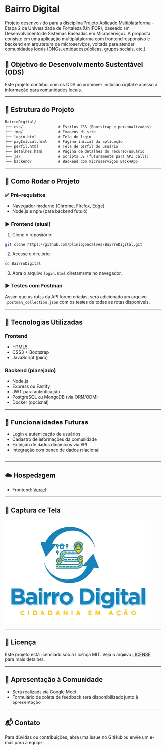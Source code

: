 
# Bairro Digital

Projeto desenvolvido para a disciplina Projeto Aplicado Multiplataforma - Etapa 2 da Universidade de Fortaleza (UNIFOR), baseado em Desenvolvimento de Sistemas Baseados em Microserviços. A proposta consiste em uma aplicação multiplataforma com frontend responsivo e backend em arquitetura de microserviços, voltada para atender comunidades locais (ONGs, entidades públicas, grupos sociais, etc.).

## 🌱 Objetivo de Desenvolvimento Sustentável (ODS)
Este projeto contribui com os ODS ao promover inclusão digital e acesso à informação para comunidades locais.

---

## 📁 Estrutura do Projeto
```
BairroDigital/
├── css/                # Estilos CSS (Bootstrap e personalizados)
├── img/                # Imagens do site
├── login.html          # Tela de login
├── pagInicial.html     # Página inicial da aplicação
├── perfil.html         # Tela de perfil do usuário
├── detalhes.html       # Página de detalhes do recurso/usuário
├── js/                 # Scripts JS (futuramente para API calls)
└── backend/            # Backend com microserviços Back4App
```

---

## 🚀 Como Rodar o Projeto

### ✅ Pré-requisitos
- Navegador moderno (Chrome, Firefox, Edge)
- Node.js e npm (para backend futuro)

### ▶️ Frontend (atual)

1. Clone o repositório:
```bash
git clone https://github.com/pliniogoncalves/BairroDigital.git
```

2. Acesse o diretório:
```bash
cd BairroDigital
```

3. Abra o arquivo `login.html` diretamente no navegador.


### ▶️ Testes com Postman
Assim que as rotas da API forem criadas, será adicionado um arquivo `.postman_collection.json` com os testes de todas as rotas disponíveis.

---

## 🧪 Tecnologias Utilizadas

### Frontend
- HTML5
- CSS3 + Bootstrap
- JavaScript (puro)

### Backend (planejado)
- Node.js
- Express ou Fastify
- JWT para autenticação
- PostgreSQL ou MongoDB (via ORM/ODM)
- Docker (opcional)

---

## 🔧 Funcionalidades Futuras
- Login e autenticação de usuários
- Cadastro de informações da comunidade
- Exibição de dados dinâmicos via API
- Integração com banco de dados relacional

---


---

## ☁️ Hospedagem
- Frontend: [Vercel](https://vercel.com/)

---

## 📸 Captura de Tela
![Bairro Digital](img/BairroDig.png)

---

## 📄 Licença
Este projeto está licenciado sob a Licença MIT. Veja o arquivo [LICENSE](LICENSE) para mais detalhes.

---

## 📣 Apresentação à Comunidade
- Será realizada via Google Meet.
- Formulário de coleta de feedback será disponibilizado junto à apresentação.

---

## 📬 Contato
Para dúvidas ou contribuições, abra uma issue no GitHub ou envie um e-mail para a equipe.
